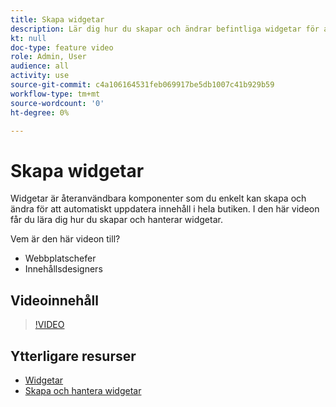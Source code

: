 ```yaml
---
title: Skapa widgetar
description: Lär dig hur du skapar och ändrar befintliga widgetar för att automatiskt uppdatera innehåll i din butik.
kt: null
doc-type: feature video
role: Admin, User
audience: all
activity: use
source-git-commit: c4a106164531feb069917be5db1007c41b929b59
workflow-type: tm+mt
source-wordcount: '0'
ht-degree: 0%

---
```


# Skapa widgetar

Widgetar är återanvändbara komponenter som du enkelt kan skapa och ändra för att automatiskt uppdatera innehåll i hela butiken. I den här videon får du lära dig hur du skapar och hanterar widgetar.

Vem är den här videon till?

- Webbplatschefer
- Innehållsdesigners

## Videoinnehåll

>[!VIDEO](https://video.tv.adobe.com/v/343786?quality=12&learn=on)

## Ytterligare resurser

- [Widgetar](https://docs.magento.com/user-guide/cms/widgets.html)
- [Skapa och hantera widgetar](https://docs.magento.com/user-guide/cms/widget-create.html)
